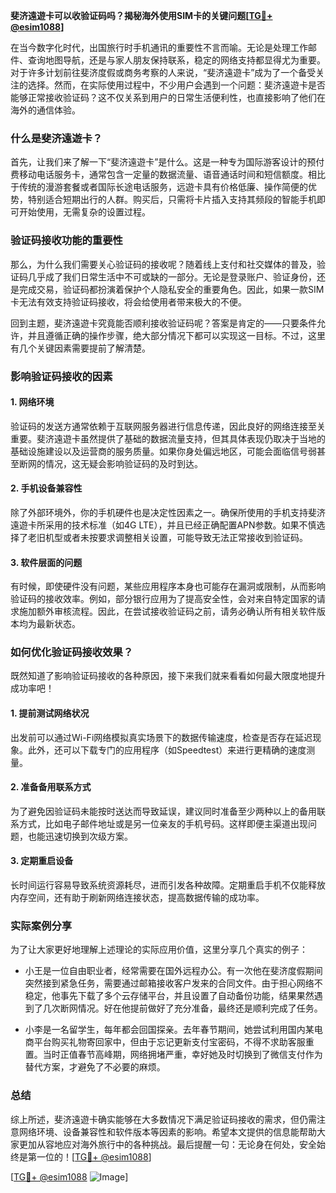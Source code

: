 **斐济遠遊卡可以收验证码吗？揭秘海外使用SIM卡的关键问题[[TG💪+ @esim1088](https://t.me/s/esim1088)]**

在当今数字化时代，出国旅行时手机通讯的重要性不言而喻。无论是处理工作邮件、查询地图导航，还是与家人朋友保持联系，稳定的网络支持都显得尤为重要。对于许多计划前往斐济度假或商务考察的人来说，“斐济遠遊卡”成为了一个备受关注的选择。然而，在实际使用过程中，不少用户会遇到一个问题：斐济遠遊卡是否能够正常接收验证码？这不仅关系到用户的日常生活便利性，也直接影响了他们在海外的通信体验。

### 什么是斐济遠遊卡？

首先，让我们来了解一下“斐济遠遊卡”是什么。这是一种专为国际游客设计的预付费移动电话服务卡，通常包含一定量的数据流量、语音通话时间和短信额度。相比于传统的漫游套餐或者国际长途电话服务，远遊卡具有价格低廉、操作简便的优势，特别适合短期出行的人群。购买后，只需将卡片插入支持其频段的智能手机即可开始使用，无需复杂的设置过程。

### 验证码接收功能的重要性

那么，为什么我们需要关心验证码的接收呢？随着线上支付和社交媒体的普及，验证码几乎成了我们日常生活中不可或缺的一部分。无论是登录账户、验证身份，还是完成交易，验证码都扮演着保护个人隐私安全的重要角色。因此，如果一款SIM卡无法有效支持验证码接收，将会给使用者带来极大的不便。

回到主题，斐济遠遊卡究竟能否顺利接收验证码呢？答案是肯定的——只要条件允许，并且遵循正确的操作步骤，绝大部分情况下都可以实现这一目标。不过，这里有几个关键因素需要提前了解清楚。

### 影响验证码接收的因素

#### 1. 网络环境
验证码的发送方通常依赖于互联网服务器进行信息传递，因此良好的网络连接至关重要。斐济遠遊卡虽然提供了基础的数据流量支持，但其具体表现仍取决于当地的基础设施建设以及运营商的服务质量。如果你身处偏远地区，可能会面临信号弱甚至断网的情况，这无疑会影响验证码的及时到达。

#### 2. 手机设备兼容性
除了外部环境外，你的手机硬件也是决定性因素之一。确保所使用的手机支持斐济遠遊卡所采用的技术标准（如4G LTE），并且已经正确配置APN参数。如果不慎选择了老旧机型或者未按要求调整相关设置，可能导致无法正常接收到验证码。

#### 3. 软件层面的问题
有时候，即使硬件没有问题，某些应用程序本身也可能存在漏洞或限制，从而影响验证码的接收效率。例如，部分银行应用为了提高安全性，会对来自特定国家的请求施加额外审核流程。因此，在尝试接收验证码之前，请务必确认所有相关软件版本均为最新状态。

### 如何优化验证码接收效果？

既然知道了影响验证码接收的各种原因，接下来我们就来看看如何最大限度地提升成功率吧！

#### 1. 提前测试网络状况
出发前可以通过Wi-Fi网络模拟真实场景下的数据传输速度，检查是否存在延迟现象。此外，还可以下载专门的应用程序（如Speedtest）来进行更精确的速度测量。

#### 2. 准备备用联系方式
为了避免因验证码未能按时送达而导致延误，建议同时准备至少两种以上的备用联系方式，比如电子邮件地址或是另一位亲友的手机号码。这样即便主渠道出现问题，也能迅速切换到次级方案。

#### 3. 定期重启设备
长时间运行容易导致系统资源耗尽，进而引发各种故障。定期重启手机不仅能释放内存空间，还有助于刷新网络连接状态，提高数据传输的成功率。

### 实际案例分享

为了让大家更好地理解上述理论的实际应用价值，这里分享几个真实的例子：

- 小王是一位自由职业者，经常需要在国外远程办公。有一次他在斐济度假期间突然接到紧急任务，需要通过邮箱接收客户发来的合同文件。由于担心网络不稳定，他事先下载了多个云存储平台，并且设置了自动备份功能，结果果然遇到了几次断网情况。好在他提前做好了充分准备，最终还是顺利完成了任务。
  
- 小李是一名留学生，每年都会回国探亲。去年春节期间，她尝试利用国内某电商平台购买礼物寄回家中，但由于忘记更新支付宝密码，不得不求助客服重置。当时正值春节高峰期，网络拥堵严重，幸好她及时切换到了微信支付作为替代方案，才避免了不必要的麻烦。

### 总结

综上所述，斐济遠遊卡确实能够在大多数情况下满足验证码接收的需求，但仍需注意网络环境、设备兼容性和软件版本等因素的影响。希望本文提供的信息能帮助大家更加从容地应对海外旅行中的各种挑战。最后提醒一句：无论身在何处，安全始终是第一位的！[[TG💪+ @esim1088](https://t.me/s/esim1088)]

[[TG💪+ @esim1088](https://t.me/s/esim1088) ![Image](https://i.postimg.cc/4NQfJmqS/Snipaste-2025-05-13-00-14-12.png)]